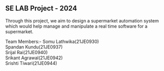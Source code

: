## SE LAB Project - 2024

Through this project, we aim to design a  supermarket automation system which would help manage and manipulate a real time software for a supermarket.

Team Members:-
Somu Lathwika(21JE0930)<br>
Spandan Kundu(21JE0937)<br>
Srijal Rai(21JE0940)<br>
Srikant Agrawal(21JE0942)<br>
Srishti Tiwari(21JE0944)
